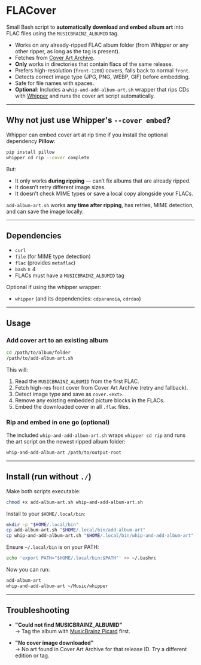 # FLACover

Small Bash script to **automatically download and embed album art** into FLAC files using the `MUSICBRAINZ_ALBUMID` tag.

- Works on any already-ripped FLAC album folder (from Whipper or any other ripper, as long as the tag is present).
- Fetches from [Cover Art Archive](https://coverartarchive.org/).
- **Only** works in directories that contain flacs of the same release.
- Prefers high-resolution (`front-1200`) covers, falls back to normal `front`.
- Detects correct image type (JPG, PNG, WEBP, GIF) before embedding.
- Safe for file names with spaces.
- **Optional**: Includes a `whip-and-add-album-art.sh` wrapper that rips CDs with [Whipper](https://github.com/whipper-team/whipper) and runs the cover art script automatically.

---

## Why not just use Whipper's `--cover embed`?

Whipper can embed cover art at rip time if you install the optional dependency **Pillow**:
```bash
pip install pillow
whipper cd rip --cover complete
```
But:
- It only works **during ripping** — can’t fix albums that are already ripped.
- It doesn’t retry different image sizes.
- It doesn’t check MIME types or save a local copy alongside your FLACs.

`add-album-art.sh` works **any time after ripping**, has retries, MIME detection, and can save the image locally.

---

## Dependencies

- `curl`
- `file` (for MIME type detection)
- `flac` (provides `metaflac`)
- `bash` ≥ 4
- FLACs must have a `MUSICBRAINZ_ALBUMID` tag

Optional if using the whipper wrapper:
- `whipper` (and its dependencies: `cdparanoia`, `cdrdao`)

---

## Usage

### Add cover art to an existing album
```bash
cd /path/to/album/folder
/path/to/add-album-art.sh
```
This will:
1. Read the `MUSICBRAINZ_ALBUMID` from the first FLAC.
2. Fetch high-res front cover from Cover Art Archive (retry and fallback).
3. Detect image type and save as `cover.<ext>`.
4. Remove any existing embedded picture blocks in the FLACs.
5. Embed the downloaded cover in all `.flac` files.

### Rip and embed in one go (optional)
The included `whip-and-add-album-art.sh` wraps `whipper cd rip` and runs the art script on the newest ripped album folder:
```bash
whip-and-add-album-art /path/to/output-root
```

---

## Install (run without `./`)

Make both scripts executable:
```bash
chmod +x add-album-art.sh whip-and-add-album-art.sh
```

Install to your `$HOME/.local/bin`:
```bash
mkdir -p "$HOME/.local/bin"
cp add-album-art.sh "$HOME/.local/bin/add-album-art"
cp whip-and-add-album-art.sh "$HOME/.local/bin/whip-and-add-album-art"
```

Ensure `~/.local/bin` is on your PATH:
```bash
echo 'export PATH="$HOME/.local/bin:$PATH"' >> ~/.bashrc
```

Now you can run:
```bash
add-album-art
whip-and-add-album-art ~/Music/whipper
```

---

## Troubleshooting

- **"Could not find MUSICBRAINZ_ALBUMID"**  
  → Tag the album with [MusicBrainz Picard](https://picard.musicbrainz.org/) first.

- **"No cover image downloaded"**  
  → No art found in Cover Art Archive for that release ID. Try a different edition or tag.
